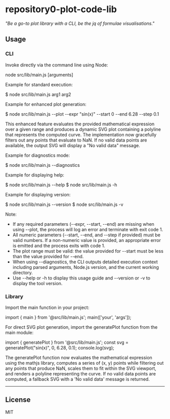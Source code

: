 # repository0-plot-code-lib

_"Be a go-to plot library with a CLI, be the jq of formulae visualisations."_

## Usage

### CLI

Invoke directly via the command line using Node:

  node src/lib/main.js [arguments]

Example for standard execution:

  $ node src/lib/main.js arg1 arg2

Example for enhanced plot generation:

  $ node src/lib/main.js --plot --expr "sin(x)" --start 0 --end 6.28 --step 0.1

This enhanced feature evaluates the provided mathematical expression over a given range and produces a dynamic SVG plot containing a polyline that represents the computed curve. The implementation now gracefully filters out any points that evaluate to NaN. If no valid data points are available, the output SVG will display a "No valid data" message.

Example for diagnostics mode:

  $ node src/lib/main.js --diagnostics

Example for displaying help:

  $ node src/lib/main.js --help
  $ node src/lib/main.js -h

Example for displaying version:

  $ node src/lib/main.js --version
  $ node src/lib/main.js -v

Note:
- If any required parameters (--expr, --start, --end) are missing when using --plot, the process will log an error and terminate with exit code 1.
- All numeric parameters (--start, --end, and --step if provided) must be valid numbers. If a non-numeric value is provided, an appropriate error is emitted and the process exits with code 1.
- The plot range must be valid: the value provided for --start must be less than the value provided for --end.
- When using --diagnostics, the CLI outputs detailed execution context including parsed arguments, Node.js version, and the current working directory.
- Use --help or -h to display this usage guide and --version or -v to display the tool version.

### Library

Import the main function in your project:

  import { main } from '@src/lib/main.js';
  main(['your', 'args']);

For direct SVG plot generation, import the generatePlot function from the main module:

  import { generatePlot } from '@src/lib/main.js';
  const svg = generatePlot("sin(x)", 0, 6.28, 0.1);
  console.log(svg);

The generatePlot function now evaluates the mathematical expression using the mathjs library, computes a series of (x, y) points while filtering out any points that produce NaN, scales them to fit within the SVG viewport, and renders a polyline representing the curve. If no valid data points are computed, a fallback SVG with a 'No valid data' message is returned.

---

## License

MIT
